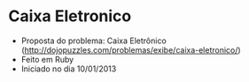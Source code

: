 Caixa Eletronico
================

* Proposta do problema: Caixa Eletrônico (http://dojopuzzles.com/problemas/exibe/caixa-eletronico/)
* Feito em Ruby
* Iniciado no dia 10/01/2013

